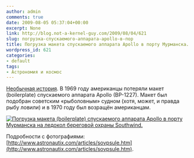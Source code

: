 ```yaml
---
author: admin
comments: true
date: 2009-08-05 05:37:04+00:00
excerpt: None
link: http://blog.not-a-kernel-guy.com/2009/08/04/621
slug: погрузка-спускаемого-аппарата-apollo-в-пор
title: Погрузка макета спускаемого аппарата Apollo в порту Мурманска.
wordpress_id: 621
categories:
- default
tags:
- Астрономия и космос
---
```


[Необычная история](http://www.astronautix.com/articles/sovpsule.htm). В 1969 году американцы потеряли макет (boilerplate) спускаемого аппарата Apollo (BP-1227). Макет был подобран советским «рыболовным» судном (хотя, может, и правда рыбу ловили) и в 1970 году был возращён американцам.

[![Погрузка макета (boilerplate) спускаемого аппарата Apollo в порту Мурманска на ледокол береговой охраны Southwind.](http://blog.not-a-kernel-guy.com/wp-content/uploads/2009/08/10apomurbp.jpg)](http://blog.not-a-kernel-guy.com/wp-content/uploads/2009/08/10apomurbp.jpg)

Подробности с фотографиями: [http://www.astronautix.com/articles/sovpsule.htm](http://www.astronautix.com/articles/sovpsule.htm).
